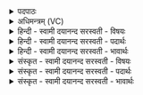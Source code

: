 <details><summary>पदपाठः</summary>

अनु॑। त्वा॒। मा॒ता। म॒न्य॒ता॒म्। अनु॑। पि॒ता। अनु॑। भ्राता॑। सग॑र्भ्य॒ इति॒ सऽग॑र्भ्यः। अनु॑। सखा॑। सयू॑थ्य॒ इति॒ सऽयू॑थ्यः। सा। दे॒वि॒। दे॒वम्। अच्छ॑। इ॒हि॒। इन्द्रा॑य। सोम॑म्। रु॒द्रः। त्वा॒। आ। व॒र्त्त॒य॒तु॒। स्व॒स्ति॑। सोम॑स॒खेति॒ सोम॑ऽसखा। पुनः॑। आ। इ॒हिः॒। २०।
</details>

<details><summary>अधिमन्त्रम् (VC)</summary>

- वाग्विद्युतौ देवते
- वत्स ऋषिः
- साम्नी जगती भुरिग् आर्षी उष्णिक्
- निषादः
</details>

<details><summary>हिन्दी - स्वामी दयानन्द सरस्वती  - विषयः</summary>

फिर वह वाणी और बिजुली कैसी हैं, इस विषय का उपदेश अगले मन्त्र में किया है ॥
</details>

<details><summary>हिन्दी - स्वामी दयानन्द सरस्वती  - पदार्थः</summary>

पदार्थान्वयभाषाः -  हे मनुष्य ! जैसे (रुद्रः) परमेश्वर वा ४४ चवालीस वर्ष पर्यन्त अखण्ड ब्रह्मचर्य्याश्रम सेवन से पूर्ण विद्यायुक्त विद्वान् (त्वा) तुझको जिस वाणी वा बिजुली तथा (सोमम्) उत्तम पदार्थसमूह और (स्वस्ति) सुख को (इन्द्राय) परमैश्वर्य्य की प्राप्ति के लिये (आवर्त्तयतु) प्रवृत्त करे और जो (सा) वह (सोमसखा) विद्याप्रकाशयुक्त वाणी और (देवि) दिव्यगुणयुक्त बिजुली (देवम्) उत्तम धर्मात्मा विद्वान् को प्राप्त होती है, वैसे उसको तू (पुनः) बार-बार (अच्छ) अच्छे प्रकार (इहि) प्राप्त हो और इसको ग्रहण करने के लिये (त्वा) तुझ को (माता) उत्पन्न करनेवाली जननी (अनुमन्यताम्) अनुमति अर्थात् आज्ञा देवे, इसी प्रकार (पिता) उत्पन्न करनेवाला जनक (सगर्भ्यः) तुल्य गर्भ में होनेवाला (भ्राता) भाई और (सयूथ्यः) समूह में रहनेवाला (सखा) मित्र ये सब प्रसन्नता पूर्वक आज्ञा देवें, उसको तू (पुनरेहि) अत्यन्त पुरुषार्थ करके बारं-बार प्राप्त हो ॥२०॥
</details>

<details><summary>हिन्दी - स्वामी दयानन्द सरस्वती  - भावार्थः</summary>

भावार्थभाषाः -  इस मन्त्र में वाचकलुप्तोपमालङ्कार है। प्रश्नः—मनुष्यों को परस्पर किस प्रकार वर्त्तना चाहिये? उत्तरः—जैसे धर्मात्मा, विद्वान्, माता, पिता, भाई, मित्र आदि सत्यव्यवहार में प्रवृत्त हों, वैसे पुत्रादि और जैसे विद्वान् धार्मिक पुत्रादि धर्मयुक्त व्यवहार में वर्त्तें, वैसे माता पिता आदि को भी वर्त्तना चाहिये ॥२०॥
</details>

<details><summary>संस्कृत - स्वामी दयानन्द सरस्वती  - विषयः</summary>

पुनस्ते कीदृश्यावित्युपदिश्यते ॥
</details>

<details><summary>संस्कृत - स्वामी दयानन्द सरस्वती  - पदार्थः</summary>

पदार्थान्वयभाषाः -  हे मनुष्य ! यथा रुद्रः परमेश्वरो विद्वान् वा वर्त्तयतु, यां वाणीं विद्युतं सोमं देवं स्वस्ति सुखं यस्मा इन्द्राय आ वर्त्तयतु, सा सोमसखा देवि वाग्विद्युद्वा देवं विद्वांसमेति, तथैव त्वं तस्मै पुनरच्छेहि, पुनः पुनः समन्तात् सम्यग्रीत्या प्राप्नुहि। एतद्विद्यां ग्रहीतुं त्वा त्वां मातानुमन्यतां पितानुमन्यतां सगर्भ्यो भ्राताऽनुमन्यतां सयूथ्यः सखाऽनुमन्यतां त्वं च त्वा तां पुनः पुनः पुरुषार्थेनैहि प्राप्नुहि ॥२०॥
</details>

<details><summary>संस्कृत - स्वामी दयानन्द सरस्वती  - भावार्थः</summary>

भावार्थभाषाः -  अत्र वाचकलुप्तोपमालङ्कारः। मनुष्यैः परस्परमेवं वर्त्तितव्यं यथा धर्म्मात्मा विदुषी माता धर्म्मात्मा विद्वान् पिता भ्राता मित्रादयश्च सत्ये व्यवहारे प्रवर्तेरँस्तथैव पुत्रादिभिरप्यनुवर्तितव्यम्। यथा च विद्वांसो धार्मिका पुत्रादयो धर्मे व्यवहारे प्रवर्तेरँस्तथैव मात्रादिभिरप्यनुष्ठातव्यमित्येवं सर्वैः परस्परं वर्त्तित्वाऽऽनन्दितव्यम् ॥२०॥
</details>